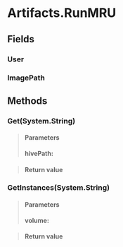 ﻿


# Artifacts.RunMRU

## Fields

### User

### ImagePath

## Methods


### Get(System.String)

> #### Parameters
> **hivePath:** 

> #### Return value
> 

### GetInstances(System.String)

> #### Parameters
> **volume:** 

> #### Return value
> 